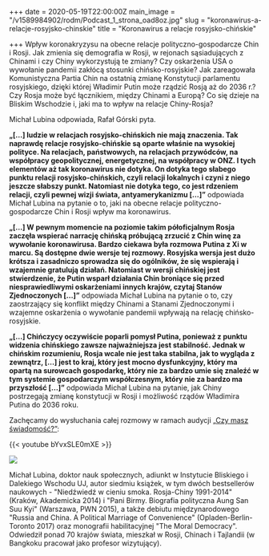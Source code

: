 +++
date = 2020-05-19T22:00:00Z
main_image = "/v1589984902/rodm/Podcast_1_strona_oad8oz.jpg"
slug = "koronawirus-a-relacje-rosyjsko-chinskie"
title = "Koronawirus a relacje rosyjsko-chińskie"

+++
Wpływ koronakryzysu na obecne relacje polityczno-gospodarcze Chin i Rosji. Jak zmienia się demografia w Rosji, w rejonach sąsiadujących z Chinami i czy Chiny wykorzystują te zmiany? Czy oskarżenia USA o wywołanie pandemii zakłócą stosunki chińsko-rosyjskie? Jak zareagowała Komunistyczna Partia Chin na ostatnią zmianę Konstytucji parlamentu rosyjskiego, dzięki której Władimir Putin może rządzić Rosją aż do 2036 r.? Czy Rosja może być łącznikiem, między Chinami a Europą? Co się dzieje na Bliskim Wschodzie i, jaki ma to wpływ na relacje Chiny-Rosja?

Michał Lubina odpowiada, Rafał Górski pyta.

**„\[…\] ludzie w relacjach rosyjsko-chińskich nie mają znaczenia. Tak naprawdę relacje rosyjsko-chińskie są oparte właśnie na wysokiej polityce. Na relacjach, państwowych, na relacjach przywódców, na współpracy geopolitycznej, energetycznej, na współpracy w ONZ. I tych elementów aż tak koronawirus nie dotyka. On dotyka tego słabego punktu relacji rosyjsko-chińskich, czyli relacji lokalnych i czyni z niego jeszcze słabszy punkt. Natomiast nie dotyka tego, co jest rdzeniem relacji, czyli pewnej wizji świata, antyamerykanizmu \[…\]”** odpowiada Michał Lubina na pytanie o to, jaki na obecne relacje polityczno-gospodarcze Chin i Rosji wpływ ma koronawirus.

**„\[…\] W pewnym momencie na poziomie takim półoficjalnym Rosja zaczęła wspierać narrację chińską próbującą zrzucić z Chin winę za wywołanie koronawirusa. Bardzo ciekawa była rozmowa Putina z Xi w marcu. Są dostępne dwie wersje tej rozmowy. Rosyjska wersja jest dużo krótsza i zasadniczo sprowadza się do ogólników, że się wspierają i wzajemnie gratulują działań. Natomiast w wersji chińskiej jest stwierdzenie, że Putin wsparł działania Chin broniące się przed niesprawiedliwymi oskarżeniami innych krajów, czytaj Stanów Zjednoczonych \[…\]”** odpowiada Michał Lubina na pytanie o to, czy zaostrzający się konflikt między Chinami a Stanami Zjednoczonymi i wzajemne oskarżenia o wywołanie pandemii wpływają na relację chińsko-rosyjskie.

**„\[…\] Chińczycy oczywiście poparli pomysł Putina, ponieważ z punktu widzenia chińskiego zawsze najważniejsza jest stabilność. Jednak w chińskim rozumieniu, Rosja wcale nie jest taka stabilna, jak to wygląda z zewnątrz, \[…\] jest to kraj, który jest mocno dysfunkcyjny, który ma opartą na surowcach gospodarkę, który nie za bardzo umie się znaleźć w tym systemie gospodarczym współczesnym, który nie za bardzo ma przyszłość \[…\]”** odpowiada Michał Lubina na pytanie, jak Chiny postrzegają zmianę konstytucji w Rosji i możliwość rządów Władimira Putina do 2036 roku.

Zachęcamy do wysłuchania całej rozmowy w ramach audycji [„Czy masz świadomość?”](https://instytutsprawobywatelskich.pl/koronawirus-a-relacje-rosyjsko-chinskie/ "https://instytutsprawobywatelskich.pl/koronawirus-a-relacje-rosyjsko-chinskie/"):

{{< youtube bYvxSLE0mXE >}}  

![](https://res.cloudinary.com/inspro/image/upload/v1589991167/rodm/Michal-Lubina_wesoiv.jpg)  

Michał Lubina, doktor nauk społecznych, adiunkt w Instytucie Bliskiego i Dalekiego Wschodu UJ, autor siedmiu książek, w tym dwóch bestsellerów naukowych - "Niedźwiedź w cieniu smoka. Rosja-Chiny 1991-2014" (Kraków, Akademicka 2014) i "Pani Birmy. Biografia polityczna Aung San Suu Kyi" (Warszawa, PWN 2015), a także debiutu międzynarodowego "Russia and China. A Political Marriage of Convenience" (Opladen-Berlin-Toronto 2017) oraz monografii habilitacyjnej "The Moral Democracy". Odwiedził ponad 70 krajów świata, mieszkał w Rosji, Chinach i Tajlandii (w Bangkoku pracował jako profesor wizytujący).